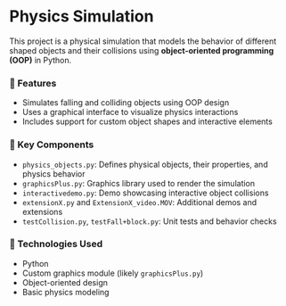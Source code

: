 # Physics Simulation 

This project is a physical simulation that models the behavior of different shaped objects and their collisions using **object-oriented programming (OOP)** in Python.

### 🧱 Features
- Simulates falling and colliding objects using OOP design
- Uses a graphical interface to visualize physics interactions
- Includes support for custom object shapes and interactive elements

### 📁 Key Components
- `physics_objects.py`: Defines physical objects, their properties, and physics behavior
- `graphicsPlus.py`: Graphics library used to render the simulation
- `interactivedemo.py`: Demo showcasing interactive object collisions
- `extensionX.py` and `ExtensionX_video.MOV`: Additional demos and extensions
- `testCollision.py`, `testFall+block.py`: Unit tests and behavior checks

### 🧪 Technologies Used
- Python
- Custom graphics module (likely `graphicsPlus.py`)
- Object-oriented design
- Basic physics modeling
